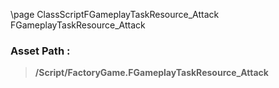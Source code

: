\page ClassScriptFGameplayTaskResource_Attack FGameplayTaskResource_Attack
### Asset Path :
<b><blockquote>/Script/FactoryGame.FGameplayTaskResource_Attack</blockquote></b>
